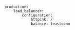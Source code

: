<!-- usedin: [ _includes/_inlines/Deployment/common/building-a-manifest-file] - layout:code post: building-a-manifest-file_linode-nodebalancer -->

```

production:
    load_balancer:
        configuration:
            httpchk: /
            balance: leastconn

```
